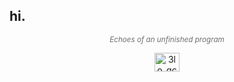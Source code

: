 <h2 align="left">hi.</h2>

<p align="center">
  <sub><i><span style="color: #6e6e6e;">Echoes of an unfinished program</span></i></sub>
</p>

<p align="center">
  <a href="https://twitter.com/3lo_qc" target="blank">
    <img align="center" src="https://raw.githubusercontent.com/rahuldkjain/github-profile-readme-generator/master/src/images/icons/Social/twitter.svg" alt="3lo_qc" height="30" width="40" />
  </a>
</p>
